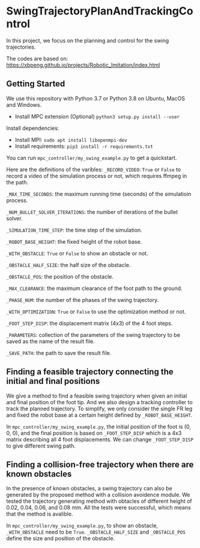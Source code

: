 # SwingTrajectoryPlanAndTrackingControl

In this project, we focus on the planning and control for the swing trajectories.

The codes are based on: <https://xbpeng.github.io/projects/Robotic_Imitation/index.html>

## Getting Started

We use this repository with Python 3.7 or Python 3.8 on Ubuntu, MacOS and Windows.

- Install MPC extension (Optional) `python3 setup.py install --user`

Install dependencies:

- Install MPI: `sudo apt install libopenmpi-dev`
- Install requirements: `pip3 install -r requirements.txt`

You can run `mpc_controller/my_swing_example.py` to get a quickstart.

Here are the definitions of the varibles:
`_RECORD_VIDEO`: `True` or `False` to record a video of the simulation process or not, which requires ffmpeg in the path.

`_MAX_TIME_SECONDS`: the maximum running time (seconds) of the simulatioin process.

`_NUM_BULLET_SOLVER_ITERATIONS`: the number of iterations of the bullet solver.

`_SIMULATION_TIME_STEP`: the time step of the simulation.

`_ROBOT_BASE_HEIGHT`: the fixed height of the robot base.

`_WITH_OBSTACLE`: `True` or `False` to show an obstacle or not.

`_OBSTACLE_HALF_SIZE`: the half size of the obstacle.

`_OBSTACLE_POS`: the position of the obstacle.

`_MAX_CLEARANCE`: the maximum clearance of the foot path to the ground.

`_PHASE_NUM`: the number of the phases of the swing trajectory.

`_WITH_OPTIMIZATION`: `True` or `False` to use the optimization method or not.

`_FOOT_STEP_DISP`: the displacement matrix (4x3) of the 4 foot steps.

`_PARAMETERS`: collection of the parameters of the swing trajectory to be saved as the name of the result file.

`_SAVE_PATH`: the path to save the result file.

## Finding a feasible trajectory connecting the initial and final positions

We give a method to find a feasible swing trajectory when given an initial and final position of the foot tip. And we also design a tracking controller to track the planned trajectory. To simplify, we only consider the single FR leg and fixed the robot base at a certain height defined by `_ROBOT_BASE_HEIGHT`.

In `mpc_controller/my_swing_example.py`, the initial position of the foot is (0, 0, 0), and the final position is based on `_FOOT_STEP_DISP` which is a 4x3 matrix describing all 4 foot displacements. We can change `_FOOT_STEP_DISP` to give different swing path.

## Finding a collision-free trajectory when there are known obstacles

In the presence of known obstacles, a swing trajectory can also be generated by the proposed method with a collision avoidence module. We tested the trajectory generating method with obtacles of different height of 0.02, 0.04, 0.06, and 0.08 mm. All the tests were successful, which means that the method is avalible.

In `mpc_controller/my_swing_example.py`, to show an obstacle, `_WITH_OBSTACLE` need to be `True`. `_OBSTACLE_HALF_SIZE` and `_OBSTACLE_POS` define the size and position of the obstacle.

